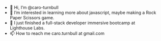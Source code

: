 - 👋 Hi, I’m @caro-turnbull
- 👀 I’m interested in learning more about javascript, maybe making a Rock Paper Scissors game.
- 🌱 I just finished a full-stack developer immersive bootcamp at Lighthouse Labs.
- 📫 How to reach me caro.turnbull at gmail.com

<!---
caro-turnbull/caro-turnbull is a ✨ special ✨ repository because its `README.md` (this file) appears on your GitHub profile.
You can click the Preview link to take a look at your changes.
--->
